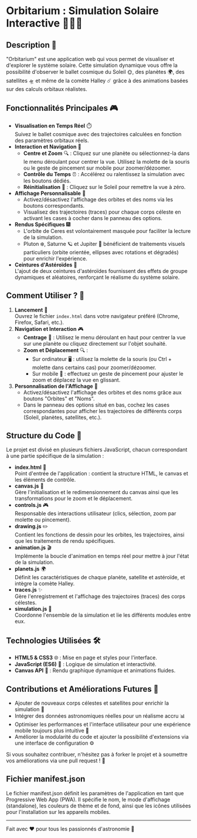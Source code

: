 # Orbitarium : Simulation Solaire Interactive 🚀🌌✨

## Description 🌟
"Orbitarium" est une application web qui vous permet de visualiser et d'explorer le système solaire. Cette simulation dynamique vous offre la possibilité d'observer le ballet cosmique du Soleil 🌞, des planètes 🌍, des satellites 🛸 et même de la comète Halley ☄️ grâce à des animations basées sur des calculs orbitaux réalistes.

## Fonctionnalités Principales 🎮
- **Visualisation en Temps Réel** ⏱️  
  Suivez le ballet cosmique avec des trajectoires calculées en fonction des paramètres orbitaux réels.  
- **Interaction et Navigation** 🎯  
  - **Centre et Zoom** 🔍 : Cliquez sur une planète ou sélectionnez-la dans le menu déroulant pour centrer la vue. Utilisez la molette de la souris ou le geste de pincement sur mobile pour zoomer/dézoomer.  
  - **Contrôle du Temps** ⏰ : Accélérez ou ralentissez la simulation avec les boutons dédiés.  
  - **Réinitialisation** 🔄 : Cliquez sur le Soleil pour remettre la vue à zéro.
- **Affichage Personnalisable** 🎨  
  - Activez/désactivez l'affichage des orbites et des noms via les boutons correspondants.  
  - Visualisez des trajectoires (traces) pour chaque corps céleste en activant les cases à cocher dans le panneau des options.
- **Rendus Spécifiques** 🎆  
  - L'orbite de Ceres est volontairement masquée pour faciliter la lecture de la simulation.  
  - Pluton ❄️, Saturne 🪐 et Jupiter 🌟 bénéficient de traitements visuels particuliers (orbite orientée, ellipses avec rotations et dégradés) pour enrichir l'expérience.
- **Ceintures d'Astéroïdes** 💫  
  L'ajout de deux ceintures d'astéroïdes fournissent des effets de groupe dynamiques et aléatoires, renforçant le réalisme du système solaire.

## Comment Utiliser ? 🎯
1. **Lancement** 🚀  
   Ouvrez le fichier `index.html` dans votre navigateur préféré (Chrome, Firefox, Safari, etc.).
2. **Navigation et Interaction** 🎮  
   - **Centrage** 🎯 : Utilisez le menu déroulant en haut pour centrer la vue sur une planète ou cliquez directement sur l'objet souhaité.  
   - **Zoom et Déplacement** 🔍 :  
     - Sur ordinateur 🖥️ : utilisez la molette de la souris (ou Ctrl + molette dans certains cas) pour zoomer/dézoomer.  
     - Sur mobile 📱 : effectuez un geste de pincement pour ajuster le zoom et déplacez la vue en glissant.
3. **Personnalisation de l'Affichage** 🎨  
   - Activez/désactivez l'affichage des orbites et des noms grâce aux boutons "Orbites" et "Noms".  
   - Dans le panneau des options situé en bas, cochez les cases correspondantes pour afficher les trajectoires de différents corps (Soleil, planètes, satellites, etc.).

## Structure du Code 📁
Le projet est divisé en plusieurs fichiers JavaScript, chacun correspondant à une partie spécifique de la simulation :
- **index.html** 📄  
  Point d'entrée de l'application : contient la structure HTML, le canvas et les éléments de contrôle.
- **canvas.js** 🎨  
  Gère l'initialisation et le redimensionnement du canvas ainsi que les transformations pour le zoom et le déplacement.
- **controls.js** 🎮  
  Responsable des interactions utilisateur (clics, sélection, zoom par molette ou pincement).
- **drawing.js** ✏️  
  Contient les fonctions de dessin pour les orbites, les trajectoires, ainsi que les traitements de rendu spécifiques.
- **animation.js** 🎬  
  Implémente la boucle d'animation en temps réel pour mettre à jour l'état de la simulation.
- **planets.js** 🌍  
  Définit les caractéristiques de chaque planète, satellite et astéroïde, et intègre la comète Halley.
- **traces.js** ✨  
  Gère l'enregistrement et l'affichage des trajectoires (traces) des corps célestes.
- **simulation.js** 🎯  
  Coordonne l'ensemble de la simulation et lie les différents modules entre eux.

## Technologies Utilisées 🛠️
- **HTML5 & CSS3** 🌐 : Mise en page et styles pour l'interface.
- **JavaScript (ES6)** 📜 : Logique de simulation et interactivité.
- **Canvas API** 🎨 : Rendu graphique dynamique et animations fluides.

## Contributions et Améliorations Futures 🚀
- Ajouter de nouveaux corps célestes et satellites pour enrichir la simulation 🌠
- Intégrer des données astronomiques réelles pour un réalisme accru 📊
- Optimiser les performances et l'interface utilisateur pour une expérience mobile toujours plus intuitive 📱
- Améliorer la modularité du code et ajouter la possibilité d'extensions via une interface de configuration ⚙️

Si vous souhaitez contribuer, n'hésitez pas à forker le projet et à soumettre vos améliorations via une pull request ! 🤝

## Fichier manifest.json
Le fichier manifest.json définit les paramètres de l'application en tant que Progressive Web App (PWA). Il spécifie le nom, le mode d'affichage (standalone), les couleurs de thème et de fond, ainsi que les icônes utilisées pour l'installation sur les appareils mobiles.

---

Fait avec ❤️ pour tous les passionnés d'astronomie 🌟
